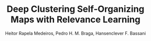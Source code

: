 ---
paperId: 35
author: Heitor Rapela Medeiros, Pedro H. M. Braga, Hansenclever F. Bassani
publicationauthor: Braga, P. H. M. et al
title: Deep Clustering Self-Organizing Maps with Relevance Learning
pdf: --
poster: Oral_Pedro_Braga
alt: --
type: Oral
topic: Deep Learning
subtopic: Machine Learning
link: 
conference: icml
year: 2020
tags: icml-2020-op
location: Virtual
---